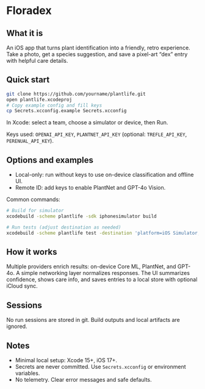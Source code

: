 # Floradex

## What it is
An iOS app that turns plant identification into a friendly, retro experience. Take a photo, get a species suggestion, and save a pixel-art “dex” entry with helpful care details.

## Quick start
```bash
git clone https://github.com/yourname/plantlife.git
open plantlife.xcodeproj
# Copy example config and fill keys
cp Secrets.xcconfig.example Secrets.xcconfig
```

In Xcode: select a team, choose a simulator or device, then Run.

Keys used: `OPENAI_API_KEY`, `PLANTNET_API_KEY` (optional: `TREFLE_API_KEY`, `PERENUAL_API_KEY`).

## Options and examples
- Local-only: run without keys to use on-device classification and offline UI.
- Remote ID: add keys to enable PlantNet and GPT-4o Vision.

Common commands:
```bash
# Build for simulator
xcodebuild -scheme plantlife -sdk iphonesimulator build

# Run tests (adjust destination as needed)
xcodebuild -scheme plantlife test -destination 'platform=iOS Simulator,name=iPhone 15'
```

## How it works
Multiple providers enrich results: on-device Core ML, PlantNet, and GPT-4o. A simple networking layer normalizes responses. The UI summarizes confidence, shows care info, and saves entries to a local store with optional iCloud sync.

## Sessions
No run sessions are stored in git. Build outputs and local artifacts are ignored.

## Notes
- Minimal local setup: Xcode 15+, iOS 17+.
- Secrets are never committed. Use `Secrets.xcconfig` or environment variables.
- No telemetry. Clear error messages and safe defaults.
